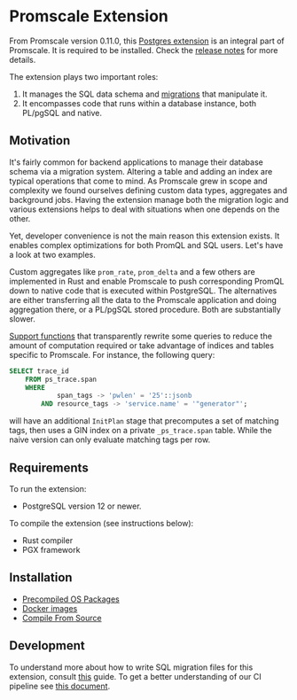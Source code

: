 # Promscale Extension

From Promscale version 0.11.0, this [Postgres extension](https://www.postgresql.org/docs/12/extend-extensions.html)
is an integral part of Promscale. It is required to be installed.
Check the [release notes](https://github.com/timescale/promscale/releases/tag/0.11.0)
for more details.

The extension plays two important roles: 
1. It manages the SQL data schema and [migrations](migration/README.md) that manipulate it.
2. It encompasses code that runs within a database instance, both PL/pgSQL and native.

## Motivation

It's fairly common for backend applications to manage their database schema via a migration
system. Altering a table and adding an index are typical operations that come to mind.
As Promscale grew in scope and complexity we found ourselves defining custom data types,
aggregates and background jobs. Having the extension manage both the migration logic and
various extensions helps to deal with situations when one depends on the other.

Yet, developer convenience is not the main reason this extension exists. It enables complex
optimizations for both PromQL and SQL users. Let's have a look at two examples.

Custom aggregates like `prom_rate`, `prom_delta` and a few others are implemented in Rust
and enable Promscale to push corresponding PromQL down to native code that is executed
within PostgreSQL. The alternatives are either transferring all the data to the Promscale
application and doing aggregation there, or a PL/pgSQL stored procedure. Both are substantially slower.

[Support functions](https://www.postgresql.org/docs/current/xfunc-optimization.html) that
transparently rewrite some queries to reduce the amount of computation required or take
advantage of indices and tables specific to Promscale. For instance, the following query:

```SQL
SELECT trace_id
    FROM ps_trace.span
    WHERE
            span_tags -> 'pwlen' = '25'::jsonb
        AND resource_tags -> 'service.name' = '"generator"';
```

will have an additional `InitPlan` stage that precomputes a set of matching tags,
then uses a GIN index on a private `_ps_trace.span` table. While the naive version
can only evaluate matching tags per row.

## Requirements

To run the extension:

- PostgreSQL version 12 or newer.

To compile the extension (see instructions below):

- Rust compiler
- PGX framework

## Installation

- [Precompiled OS Packages](./INSTALL.md#precompiled-os-packages)
- [Docker images](./INSTALL.md#docker-images)
- [Compile From Source](./INSTALL.md#compile-from-source)

## Development

To understand more about how to write SQL migration files for this extension, consult [this](migration/README.md) guide.
To get a better understanding of our CI pipeline see [this document](.github/workflows/README.md).
